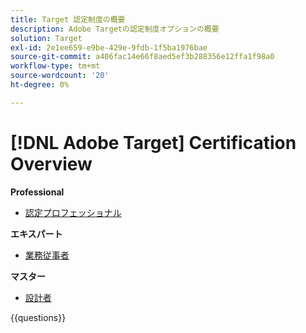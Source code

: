 ```yaml
---
title: Target 認定制度の概要
description: Adobe Targetの認定制度オプションの概要
solution: Target
exl-id: 2e1ee659-e9be-429e-9fdb-1f5ba1976bae
source-git-commit: a406fac14e66f8aed5ef3b288356e12ffa1f98a0
workflow-type: tm+mt
source-wordcount: '20'
ht-degree: 0%

---
```


# [!DNL Adobe Target] Certification Overview

**Professional**

* [ 認定プロフェッショナル ](/help/certifications/at/at-p-business.md) <!--AD0-E408-->

**エキスパート**

* [ 業務従事者 ](/help/certifications/at/at-e-business.md) <!--AD0-E406-->

**マスター**

* [ 設計者 ](/help/certifications/at/at-m-architect0623.md) <!--AD0-E409-->

{{questions}}


